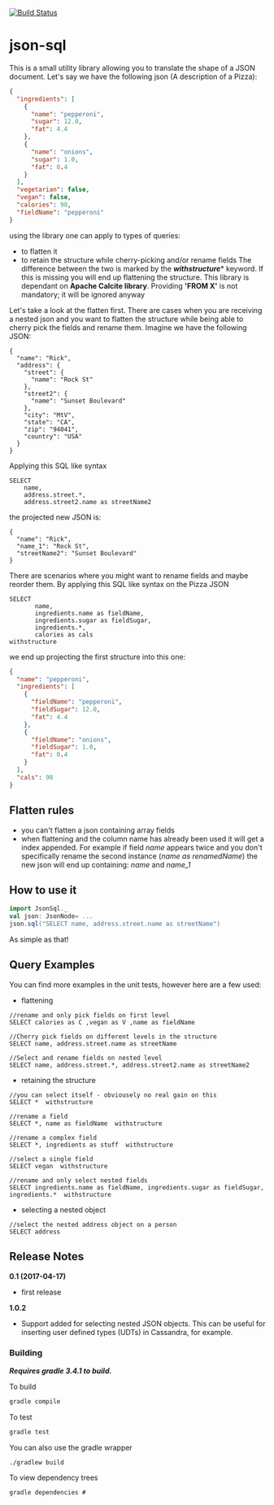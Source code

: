 [![Build Status](https://travis-ci.org/Landoop/json-sql.svg?branch=master)](https://travis-ci.org/Landoop/json-sql)

# json-sql
This is a small utility library allowing you to translate the shape of a JSON document.
Let's say we have the following json (A description of a Pizza):

```json
{
  "ingredients": [
    {
      "name": "pepperoni",
      "sugar": 12.0,
      "fat": 4.4
    },
    {
      "name": "onions",
      "sugar": 1.0,
      "fat": 0.4
    }
  ],
  "vegetarian": false,
  "vegan": false,
  "calories": 98,
  "fieldName": "pepperoni"
}
```

using the library one can apply to types of queries:
* to flatten it
* to retain the structure while cherry-picking and/or rename fields
The difference between the two is marked by the **_withstructure_*** keyword.
If this is missing you will end up flattening the structure.
This library is dependant on **Apache Calcite library**. Providing **'FROM X'** is not mandatory; it will be ignored anyway

Let's take a look at the flatten first. There are cases when you are receiving a nested
json and you want to flatten the structure while being able to cherry pick the fields and rename them.
Imagine we have the following JSON:
```
{
  "name": "Rick",
  "address": {
    "street": {
      "name": "Rock St"
    },
    "street2": {
      "name": "Sunset Boulevard"
    },
    "city": "MtV",
    "state": "CA",
    "zip": "94041",
    "country": "USA"
  }
}
```
Applying this SQL like syntax
```
SELECT 
    name, 
    address.street.*, 
    address.street2.name as streetName2 

```
the projected new JSON is:
```
{
  "name": "Rick",
  "name_1": "Rock St",
  "streetName2": "Sunset Boulevard"
}
```

There are scenarios where you might want to rename fields and maybe reorder them.
By applying this SQL like syntax on the Pizza JSON

```
SELECT 
       name, 
       ingredients.name as fieldName, 
       ingredients.sugar as fieldSugar, 
       ingredients.*, 
       calories as cals 
withstructure
```
we end up projecting the first structure into this one:

```json
{
  "name": "pepperoni",
  "ingredients": [
    {
      "fieldName": "pepperoni",
      "fieldSugar": 12.0,
      "fat": 4.4
    },
    {
      "fieldName": "onions",
      "fieldSugar": 1.0,
      "fat": 0.4
    }
  ],
  "cals": 98
}
```

## Flatten rules
* you can't flatten a json containing array fields
* when flattening and the column name has already been used it will get a index appended. For example if field *name* appears twice and you don't specifically
rename the second instance (*name as renamedName*) the new json will end up containing: *name* and *name_1*

## How to use it

```scala
import JsonSql._
val json: JsonNode= ...
json.sql("SELECT name, address.street.name as streetName")
```
As simple as that!

## Query Examples
You can find more examples in the unit tests, however here are a few used:
* flattening
```
//rename and only pick fields on first level
SELECT calories as C ,vegan as V ,name as fieldName 

//Cherry pick fields on different levels in the structure
SELECT name, address.street.name as streetName 

//Select and rename fields on nested level
SELECT name, address.street.*, address.street2.name as streetName2 
```
* retaining the structure
```
//you can select itself - obviousely no real gain on this
SELECT *  withstructure 

//rename a field 
SELECT *, name as fieldName  withstructure

//rename a complex field
SELECT *, ingredients as stuff  withstructure

//select a single field
SELECT vegan  withstructure

//rename and only select nested fields
SELECT ingredients.name as fieldName, ingredients.sugar as fieldSugar, ingredients.*  withstructure
```

* selecting a nested object
```
//select the nested address object on a person
SELECT address
```

## Release Notes


**0.1 (2017-04-17)**

* first release

**1.0.2**

* Support added for selecting nested JSON objects.  This can be useful for inserting user defined 
types (UDTs) in Cassandra, for example.

### Building

***Requires gradle 3.4.1 to build.***

To build

```bash
gradle compile
```

To test

```bash
gradle test
```


You can also use the gradle wrapper

```
./gradlew build
```

To view dependency trees

```
gradle dependencies # 
```
